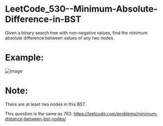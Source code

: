 # LeetCode_530--Minimum-Absolute-Difference-in-BST

Given a binary search tree with non-negative values, find the minimum absolute difference between values of any two nodes.

# Example:

![image]()
 
# Note:

There are at least two nodes in this BST.

This question is the same as 783: https://leetcode.com/problems/minimum-distance-between-bst-nodes/

